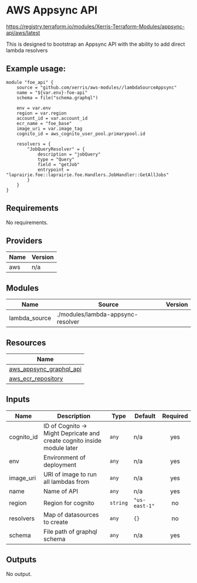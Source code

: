 # AWS Appsync API

https://registry.terraform.io/modules/Xerris-Terraform-Modules/appsync-api/aws/latest

This is designed to bootstrap an Appsync API with the ability to add direct lambda resolvers

## Example usage:

```
module "foe_api" {
    source = "github.com/xerris/aws-modules//lambdaSourceAppsync"
    name = "${var.env}-foe-api"
    schema = file("schema.graphql")

    env = var.env
    region = var.region
    account_id = var.account_id
    ecr_name = "foe_base"
    image_uri = var.image_tag
    cognito_id = aws_cognito_user_pool.primarypool.id

    resolvers = {
        "JobQueryResolver" = {
            description = "jobQuery"
            type = "Query"
            field = "getJob"
            entrypoint = "laprairie.foe::laprairie.foe.Handlers.JobHandler::GetAllJobs"
        }
    }
}
```


## Requirements

No requirements.

## Providers

| Name | Version |
|------|---------|
| aws | n/a |

## Modules

| Name | Source | Version |
|------|--------|---------|
| lambda_source | ./modules/lambda-appsync-resolver |  |

## Resources

| Name |
|------|
| [aws_appsync_graphql_api](https://registry.terraform.io/providers/hashicorp/aws/latest/docs/resources/appsync_graphql_api) |
| [aws_ecr_repository](https://registry.terraform.io/providers/hashicorp/aws/latest/docs/resources/ecr_repository) |

## Inputs

| Name | Description | Type | Default | Required |
|------|-------------|------|---------|:--------:|
| cognito\_id | ID of Cognito -> Might Depricate and create cognito inside module later | `any` | n/a | yes |
| env | Environment of deployment | `any` | n/a | yes |
| image\_uri | URI of image to run all lambdas from | `any` | n/a | yes |
| name | Name of API | `any` | n/a | yes |
| region | Region for cognito | `string` | `"us-east-1"` | no |
| resolvers | Map of datasources to create | `any` | `{}` | no |
| schema | File path of graphql schema | `any` | n/a | yes |

## Outputs

No output.
